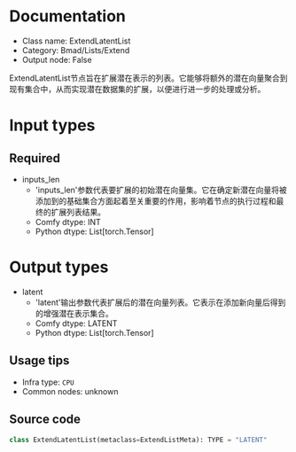 
# Documentation
- Class name: ExtendLatentList
- Category: Bmad/Lists/Extend
- Output node: False

ExtendLatentList节点旨在扩展潜在表示的列表。它能够将额外的潜在向量聚合到现有集合中，从而实现潜在数据集的扩展，以便进行进一步的处理或分析。

# Input types
## Required
- inputs_len
    - 'inputs_len'参数代表要扩展的初始潜在向量集。它在确定新潜在向量将被添加到的基础集合方面起着至关重要的作用，影响着节点的执行过程和最终的扩展列表结果。
    - Comfy dtype: INT
    - Python dtype: List[torch.Tensor]

# Output types
- latent
    - 'latent'输出参数代表扩展后的潜在向量列表。它表示在添加新向量后得到的增强潜在表示集合。
    - Comfy dtype: LATENT
    - Python dtype: List[torch.Tensor]


## Usage tips
- Infra type: `CPU`
- Common nodes: unknown


## Source code
```python
class ExtendLatentList(metaclass=ExtendListMeta): TYPE = "LATENT"

```

